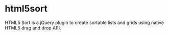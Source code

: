 # html5sort
HTML5 Sort is a jQuery plugin to create sortable lists and grids using native HTML5 drag and drop API.
